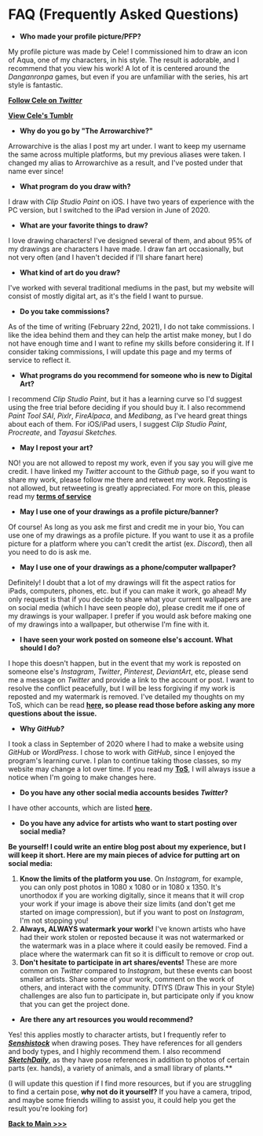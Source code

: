# FAQ (Frequently Asked Questions)

* **Who made your profile picture/PFP?**

My profile picture was made by Cele! I commissioned him to draw an icon of Aqua, one of my characters, in his style. The result is adorable, and I recommend that you view his work! A lot of it is centered around the *Danganronpa* games, but even if you are unfamiliar with the series, his art style is fantastic.

**[Follow Cele on *Twitter*](https://twitter.com/310v3)**

**[View Cele's Tumblr](https://ikusabamukuro.tumblr.com/)**

* **Why do you go by "The Arrowarchive?"**

Arrowarchive is the alias I post my art under. I want to keep my username the same across multiple platforms, but my previous aliases were taken. I changed my alias to Arrowarchive as a result, and I've posted under that name ever since!

* **What program do you draw with?**

I draw with *Clip Studio Paint* on iOS. I have two years of experience with the PC version, but I switched to the iPad version in June of 2020.

* **What are your favorite things to draw?**

I love drawing characters! I've designed several of them, and about 95% of my drawings are characters I have made. I draw fan art occasionally, but not very often (and I haven't decided if I'll share fanart here)

* **What kind of art do you draw?**

I've worked with several traditional mediums in the past, but my website will consist of mostly digital art, as it's the field I want to pursue.

* **Do you take commissions?**

As of the time of writing (February 22nd, 2021), I do not take commissions. I like the idea behind them and they can help the artist make money, but I do not have enough time and I want to refine my skills before considering it. If I consider taking commissions, I will update this page and my terms of service to reflect it. 

* **What programs do you recommend for someone who is new to Digital Art?**

I recommend *Clip Studio Paint*, but it has a learning curve so I'd suggest using the free trial before deciding if you should buy it. I also recommend *Paint Tool SAI*, *Pixlr*, *FireAlpaca*, and *Medibang*, as I've heard great things about each of them. For iOS/iPad users, I suggest *Clip Studio Paint*, *Procreate*, and *Tayasui Sketches.*

* **May I repost your art?** 

NO! you are not allowed to repost my work, even if you say you will give me credit. I have linked my *Twitter* account to the *Github* page, so if you want to share my work, please follow me there and retweet my work. Reposting is not allowed, but retweeting is greatly appreciated. For more on this, please read my **[terms of service](https://arrowarchive.github.io/The-Arrowarchive/tos.html)**

* **May I use one of your drawings as a profile picture/banner?**

Of course! As long as you ask me first and credit me in your bio, You can use one of my drawings as a profile picture. If you want to use it as a profile picture for a platform where you can't credit the artist (ex. *Discord*), then all you need to do is ask me.

* **May I use one of your drawings as a phone/computer wallpaper?**

Definitely! I doubt that a lot of my drawings will fit the aspect ratios for iPads, computers, phones, etc. but if you can make it work, go ahead! My only request is that if you decide to share what your current wallpapers are on social media (which I have seen people do), please credit me if one of my drawings is your wallpaper. I prefer if you would ask before making one of my drawings into a wallpaper, but otherwise I'm fine with it.

* **I have seen your work posted on someone else's account. What should I do?**

I hope this doesn't happen, but in the event that my work is reposted on someone else's *Instagram*, *Twitter*, *Pinterest*, *DeviantArt*, etc, please send me a message on *Twitter* and provide a link to the account or post. I want to resolve the conflict peacefully, but I will be less forgiving if my work is reposted and my watermark is removed. I've detailed my thoughts on my ToS, which can be read **[here](https://arrowarchive.github.io/The-Arrowarchive/tos.html), so please read those before asking any more questions about the issue.**

* **Why *GitHub?***

I took a class in September of 2020 where I had to make a website using *GitHub* or *WordPress*. I chose to work with *GitHub*, since I enjoyed the program's learning curve. I plan to continue taking those classes, so my website may change a lot over time. If you read my **[ToS](https://arrowarchive.github.io/The-Arrowarchive/tos.html)**, I will always issue a notice when I'm going to make changes here.

* **Do you have any other social media accounts besides *Twitter*?**

I have other accounts, which are listed **[here](https://arrowarchive.github.io/The-Arrowarchive/tos.html).**

* **Do you have any advice for artists who want to start posting over social media?**

**Be yourself! I could write an entire blog post about my experience, but I will keep it short. Here are my main pieces of advice for putting art on social media:**
1. **Know the limits of the platform you use**. On *Instagram*, for example, you can only post photos in 1080 x 1080 or in 1080 x 1350. It's unorthodox if you are working digitally, since it means that it will crop your work if your image is above their size limits (and don't get me started on image compression), but if you want to post on *Instagram*, I'm not stopping you! 
2. **Always, ALWAYS watermark your work!** I've known artists who have had their work stolen or reposted because it was not watermarked or the watermark was in a place where it could easily be removed. Find a place where the watermark can fit so it is difficult to remove or crop out.
3. **Don't hesitate to participate in art shares/events!** These are more common on *Twitter* compared to *Instagram*, but these events can boost smaller artists. Share some of your work, comment on the work of others, and interact with the community. DTIYS (Draw This in your Style) challenges are also fun to participate in, but participate only if you know that you can get the project done.


* **Are there any art resources you would recommend?**

Yes! this applies mostly to character artists, but I frequently refer to **[*Senshistock*](https://www.deviantart.com/senshistock/gallery)** when drawing poses. They have references for all genders and body types, and I highly recommend them. I also recommend **[*SketchDaily*](http://reference.sketchdaily.net/en)**, as they have pose references in addition to photos of certain parts (ex. hands), a variety of animals, and a small library of plants.**

(I will update this question if I find more resources, but if you are struggling to find a certain pose, **why not do it yourself?** If you have a camera, tripod, and maybe some friends willing to assist you, it could help you get the result you're looking for)

**[Back to Main >>>](https://arrowarchive.github.io/The-Arrowarchive/index)**
